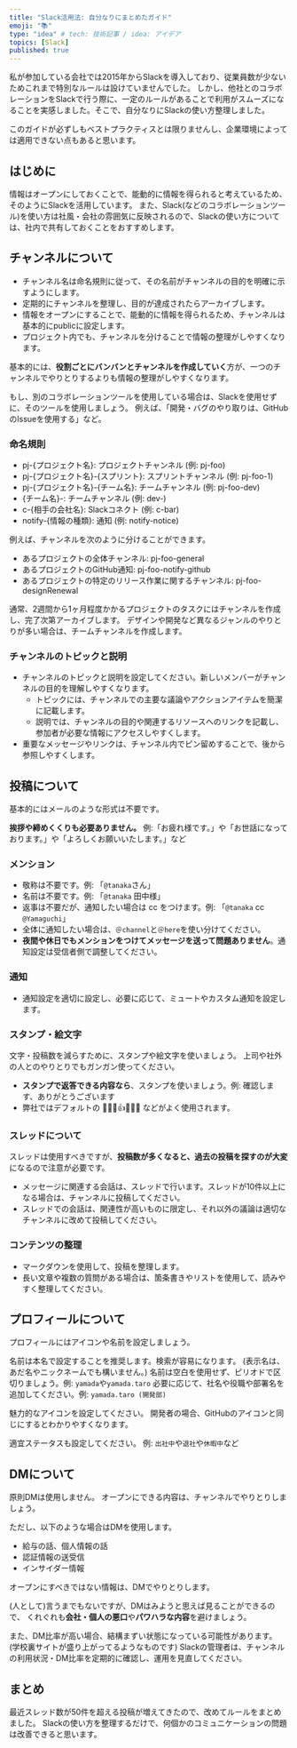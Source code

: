 ```yaml
---
title: "Slack活用法: 自分なりにまとめたガイド"
emoji: "📚"
type: "idea" # tech: 技術記事 / idea: アイデア
topics: [Slack]
published: true
---
```


私が参加している会社では2015年からSlackを導入しており、従業員数が少ないためこれまで特別なルールは設けていませんでした。
しかし、他社とのコラボレーションをSlackで行う際に、一定のルールがあることで利用がスムーズになることを実感しました。そこで、自分なりにSlackの使い方整理しました。

このガイドが必ずしもベストプラクティスとは限りませんし、企業環境によっては適用できない点もあると思います。

## はじめに

情報はオープンにしておくことで、能動的に情報を得られると考えているため、そのようにSlackを活用しています。
また、Slack(などのコラボレーションツール)を使い方は社風・会社の雰囲気に反映されるので、Slackの使い方については、社内で共有しておくことをおすすめします。

## チャンネルについて

- チャンネル名は命名規則に従って、その名前がチャンネルの目的を明確に示すようにします。
- 定期的にチャンネルを整理し、目的が達成されたらアーカイブします。
- 情報をオープンにすることで、能動的に情報を得られるため、チャンネルは基本的にpublicに設定します。
- プロジェクト内でも、チャンネルを分けることで情報の整理がしやすくなります。

基本的には、**役割ごとにバンバンとチャンネルを作成していく**方が、一つのチャンネルでやりとりするよりも情報の整理がしやすくなります。

もし、別のコラボレーションツールを使用している場合は、Slackを使用せずに、そのツールを使用しましょう。
例えば、「開発・バグのやり取りは、GitHubのIssueを使用する」など。

### 命名規則

- pj-{プロジェクト名}: プロジェクトチャンネル (例: pj-foo)
- pj-{プロジェクト名}-{スプリント}: スプリントチャンネル (例: pj-foo-1)
- pj-{プロジェクト名}-{チーム名}: チームチャンネル (例: pj-foo-dev)
- {チーム名}-: チームチャンネル (例: dev-)
- c-{相手の会社名}: Slackコネクト (例: c-bar)
- notify-{情報の種類}: 通知 (例: notify-notice)

例えば、チャンネルを次のように分けることができます。

- あるプロジェクトの全体チャンネル: pj-foo-general
- あるプロジェクトのGitHub通知: pj-foo-notify-github
- あるプロジェクトの特定のリリース作業に関するチャンネル: pj-foo-designRenewal

通常、2週間から1ヶ月程度かかるプロジェクトのタスクにはチャンネルを作成し、完了次第アーカイブします。
デザインや開発など異なるジャンルのやりとりが多い場合は、チームチャンネルを作成します。

### チャンネルのトピックと説明

- チャンネルのトピックと説明を設定してください。新しいメンバーがチャンネルの目的を理解しやすくなります。
  - トピックには、チャンネルでの主要な議論やアクションアイテムを簡潔に記載します。
  - 説明では、チャンネルの目的や関連するリソースへのリンクを記載し、参加者が必要な情報にアクセスしやすくします。
- 重要なメッセージやリンクは、チャンネル内でピン留めすることで、後から参照しやすくします。

## 投稿について

基本的にはメールのような形式は不要です。

**挨拶や締めくくりも必要ありません。**
例:「お疲れ様です。」や「お世話になっております。」や「よろしくお願いいたします。」など

### メンション

- 敬称は不要です。例: 「`@tanaka`さん」
- 名前は不要です。例: 「`@tanaka` 田中様」
- 返事は不要だが、通知したい場合は cc をつけます。例: 「`@tanaka` cc `@Yamaguchi`」
- 全体に通知したい場合は、`＠channel`と`＠here`を使い分けてください。
- **夜間や休日でもメンションをつけてメッセージを送って問題ありません**。通知設定は受信者側で調整してください。

### 通知

- 通知設定を適切に設定し、必要に応じて、ミュートやカスタム通知を設定します。

### スタンプ・絵文字

文字・投稿数を減らすために、スタンプや絵文字を使いましょう。
上司や社外の人とのやりとりでもガンガン使ってください。

- **スタンプで返答できる内容なら**、スタンプを使いましょう。例: 確認します、ありがとうございます
- 弊社ではデフォルトの 🙏🙇👀👍✅🙆👏 などがよく使用されます。

### スレッドについて

スレッドは使用すべきですが、**投稿数が多くなると、過去の投稿を探すのが大変**になるので注意が必要です。

- メッセージに関連する会話は、スレッドで行います。スレッドが10件以上になる場合は、チャンネルに投稿してください。
- スレッドでの会話は、関連性が高いものに限定し、それ以外の議論は適切なチャンネルに改めて投稿してください。

### コンテンツの整理

- マークダウンを使用して、投稿を整理します。
- 長い文章や複数の質問がある場合は、箇条書きやリストを使用して、読みやすく整理してください。

## プロフィールについて

プロフィールにはアイコンや名前を設定しましょう。

名前は本名で設定することを推奨します。検索が容易になります。
(表示名は、あだ名やニックネームでも構いません。)
名前は空白を使用せず、ピリオドで区切りましょう。例: `yamada`や`yamada.taro` 
必要に応じて、社名や役職や部署名を追加してください。例: `yamada.taro (開発部)`

魅力的なアイコンを設定してください。
開発者の場合、GitHubのアイコンと同じにするとわかりやすくなります。

適宜ステータスも設定してください。
例: `出社中`や`退社`や`休暇中`など

## DMについて

原則DMは使用しません。
オープンにできる内容は、チャンネルでやりとりしましょう。

ただし、以下のような場合はDMを使用します。
- 給与の話、個人情報の話
- 認証情報の送受信
- インサイダー情報

オープンにすべきではない情報は、DMでやりとりします。

(人として)言うまでもないですが、DMはみようと思えば見ることができるので、
くれぐれも**会社・個人の悪口**や**パワハラな内容**を避けましょう。

また、DM比率が高い場合、結構まずい状態になっている可能性があります。
(学校裏サイトが盛り上がってるようなものです)
Slackの管理者は、チャンネルの利用状況・DM比率を定期的に確認し、運用を見直してください。
## まとめ

最近スレッド数が50件を超える投稿が増えてきたので、改めてルールをまとめました。
Slackの使い方を整理するだけで、何個かのコミュニケーションの問題は改善できると思います。
